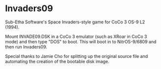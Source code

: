 # Invaders09
Sub-Etha Software's Space Invaders-style game for CoCo 3 OS-9 L2 (1994).

Mount INVADE09.DSK in a CoCo 3 emulator (such as XRoar in CoCo 3 mode) and then type "DOS" to boot. This will boot in to NitrOS-9/6809 and then run Invaders09.

Special thanks to Jamie Cho for splitting up the original source file and automating the creation of the bootable disk image.
